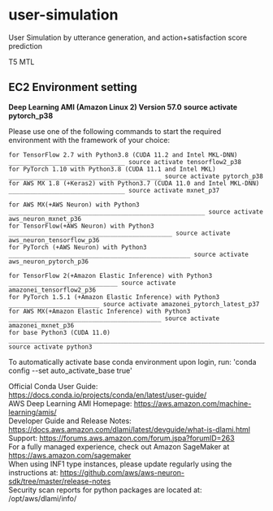 # user-simulation
User Simulation by utterance generation, and action+satisfaction score prediction

T5 MTL

## EC2 Environment setting
**Deep Learning AMI (Amazon Linux 2) Version 57.0**
**source activate pytorch_p38**

Please use one of the following commands to start the required environment with the framework of your choice:  

    for TensorFlow 2.7 with Python3.8 (CUDA 11.2 and Intel MKL-DNN) ________________________________ source activate tensorflow2_p38
    for PyTorch 1.10 with Python3.8 (CUDA 11.1 and Intel MKL) __________________________________________ source activate pytorch_p38
    for AWS MX 1.8 (+Keras2) with Python3.7 (CUDA 11.0 and Intel MKL-DNN) ________________________________ source activate mxnet_p37

    for AWS MX(+AWS Neuron) with Python3 ______________________________________________________ source activate aws_neuron_mxnet_p36
    for TensorFlow(+AWS Neuron) with Python3 _____________________________________________ source activate aws_neuron_tensorflow_p36
    for PyTorch (+AWS Neuron) with Python3 __________________________________________________ source activate aws_neuron_pytorch_p36

    for TensorFlow 2(+Amazon Elastic Inference) with Python3 ______________________________ source activate amazonei_tensorflow2_p36
    for PyTorch 1.5.1 (+Amazon Elastic Inference) with Python3 _________________________ source activate amazonei_pytorch_latest_p37
    for AWS MX(+Amazon Elastic Inference) with Python3 __________________________________________ source activate amazonei_mxnet_p36
    for base Python3 (CUDA 11.0) ___________________________________________________________________________ source activate python3

To automatically activate base conda environment upon login, run: 'conda config --set auto_activate_base true'

Official Conda User Guide: https://docs.conda.io/projects/conda/en/latest/user-guide/  
AWS Deep Learning AMI Homepage: https://aws.amazon.com/machine-learning/amis/  
Developer Guide and Release Notes: https://docs.aws.amazon.com/dlami/latest/devguide/what-is-dlami.html  
Support: https://forums.aws.amazon.com/forum.jspa?forumID=263  
For a fully managed experience, check out Amazon SageMaker at https://aws.amazon.com/sagemaker  
When using INF1 type instances, please update regularly using the instructions at: https://github.com/aws/aws-neuron-sdk/tree/master/release-notes  
Security scan reports for python packages are located at: /opt/aws/dlami/info/  
